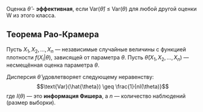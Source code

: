 Оценка $\hat{\theta}$ - **эффективная**, если Var($\hat{\theta}$) $\le$ Var($\theta$) для любой другой оценки W из этого класса.
## Теорема Рао-Крамера
Пусть $X_1, X_2, \dots, X_n$ — независимые случайные величины с функцией плотности $f(X_i|\theta)$, зависящей от параметра $\theta$. Пусть $\hat{\theta}(X_1, X_2, \dots, X_n)$ — несмещённая оценка параметра $\theta$.

Дисперсия $\hat{\theta}$ удовлетворяет следующему неравенству:$$\text{Var}(\hat{\theta}) \geq \frac{1}{nI(\theta)}$$где $I(\theta)$ — это **информация Фишера**, а $n$ — количество наблюдений (размер выборки).